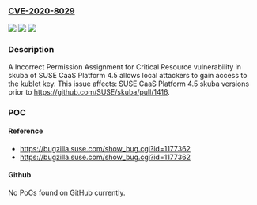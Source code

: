 ### [CVE-2020-8029](https://cve.mitre.org/cgi-bin/cvename.cgi?name=CVE-2020-8029)
![](https://img.shields.io/static/v1?label=Product&message=SUSE%20CaaS%20Platform%204.5&color=blue)
![](https://img.shields.io/static/v1?label=Version&message=skuba%3C%20https%3A%2F%2Fgithub.com%2FSUSE%2Fskuba%2Fpull%2F1416%20&color=brighgreen)
![](https://img.shields.io/static/v1?label=Vulnerability&message=CWE-732%3A%20Incorrect%20Permission%20Assignment%20for%20Critical%20Resource&color=brighgreen)

### Description

A Incorrect Permission Assignment for Critical Resource vulnerability in skuba of SUSE CaaS Platform 4.5 allows local attackers to gain access to the kublet key. This issue affects: SUSE CaaS Platform 4.5 skuba versions prior to https://github.com/SUSE/skuba/pull/1416.

### POC

#### Reference
- https://bugzilla.suse.com/show_bug.cgi?id=1177362
- https://bugzilla.suse.com/show_bug.cgi?id=1177362

#### Github
No PoCs found on GitHub currently.

